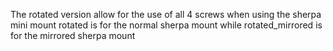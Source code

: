 The rotated version allow for the use of all 4 screws when using the sherpa mini mount
rotated is for the normal sherpa mount while rotated_mirrored is for the mirrored sherpa mount
